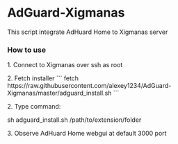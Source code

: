 # AdGuard-Xigmanas

This script integrate AdHuard Home to Xigmanas server

### How to use

<p>1. Connect to Xigmanas over ssh as root

<p>2. Fetch installer 
```
fetch https://raw.githubusercontent.com/alexey1234/AdGuard-Xigmanas/master/adguard_install.sh
```
<p>2. Type command: 

<p>sh adguard_install.sh /path/to/extension/folder

<p>3. Observe AdHuard Home webgui at default 3000 port

